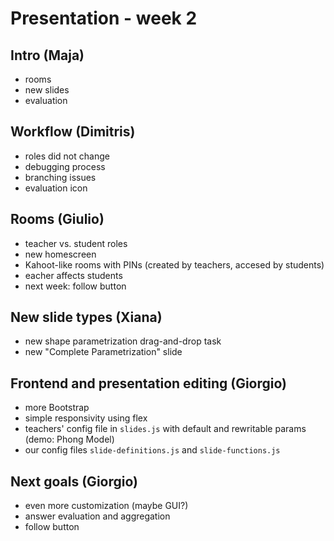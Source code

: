 # Presentation - week 2

## Intro (Maja)

* rooms
* new slides
* evaluation

## Workflow (Dimitris)

* roles did not change
* debugging process
* branching issues
* evaluation icon

## Rooms (Giulio)

* teacher vs. student roles
* new homescreen
* Kahoot-like rooms with PINs (created by teachers, accesed by students)
* eacher affects students
* next week: follow button

## New slide types (Xiana)

* new shape parametrization drag-and-drop task
* new "Complete Parametrization" slide

## Frontend and presentation editing (Giorgio)

* more Bootstrap
* simple responsivity using flex
* teachers' config file in `slides.js` with default and rewritable params (demo: Phong Model)
* our config files `slide-definitions.js` and `slide-functions.js`

## Next goals (Giorgio)

* even more customization (maybe GUI?)
* answer evaluation and aggregation
* follow button

